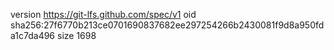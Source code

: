 version https://git-lfs.github.com/spec/v1
oid sha256:27f6770b213ce0701690837682ee297254266b2430081f9d8a950fda1c7da496
size 1698
